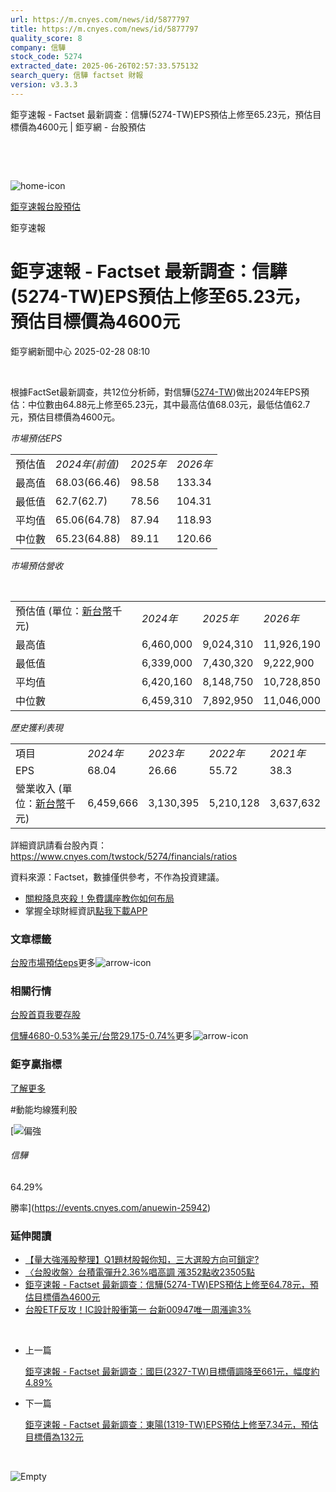 ```yaml
---
url: https://m.cnyes.com/news/id/5877797
title: https://m.cnyes.com/news/id/5877797
quality_score: 8
company: 信驊
stock_code: 5274
extracted_date: 2025-06-26T02:57:33.575132
search_query: 信驊 factset 財報
version: v3.3.3
---
```


鉅亨速報 - Factset 最新調查：信驊(5274-TW)EPS預估上修至65.23元，預估目標價為4600元 | 鉅亨網 - 台股預估

‌

‌

![home-icon](/assets/icons/breadCrumb/symbol-icon-home.svg)

[鉅亨速報](/news/cat/anue_live)[台股預估](/news/cat/tw_forecast)

鉅亨速報

# 鉅亨速報 - Factset 最新調查：信驊(5274-TW)EPS預估上修至65.23元，預估目標價為4600元

鉅亨網新聞中心 2025-02-28 08:10

‌

根據FactSet最新調查，共12位分析師，對信驊([5274-TW](https://www.cnyes.com/twstock/5274))做出2024年EPS預估：中位數由64.88元上修至65.23元，其中最高估值68.03元，最低估值62.7元，預估目標價為4600元。

*市場預估EPS*

|  |  |  |  |
| --- | --- | --- | --- |
| 預估值 | *2024年(前值)* | *2025年* | *2026年* |
| 最高值 | 68.03(66.46) | 98.58 | 133.34 |
| 最低值 | 62.7(62.7) | 78.56 | 104.31 |
| 平均值 | 65.06(64.78) | 87.94 | 118.93 |
| 中位數 | 65.23(64.88) | 89.11 | 120.66 |

*市場預估營收*

‌

|  |  |  |  |
| --- | --- | --- | --- |
| 預估值 (單位：[新台幣](https://invest.cnyes.com/forex/detail/usdtwd)千元) | *2024年* | *2025年* | *2026年* |
| 最高值 | 6,460,000 | 9,024,310 | 11,926,190 |
| 最低值 | 6,339,000 | 7,430,320 | 9,222,900 |
| 平均值 | 6,420,160 | 8,148,750 | 10,728,850 |
| 中位數 | 6,459,310 | 7,892,950 | 11,046,000 |

*歷史獲利表現*

|  |  |  |  |  |
| --- | --- | --- | --- | --- |
| 項目 | *2024年* | *2023年* | *2022年* | *2021年* |
| EPS | 68.04 | 26.66 | 55.72 | 38.3 |
| 營業收入 (單位：[新台幣](https://invest.cnyes.com/forex/detail/usdtwd)千元) | 6,459,666 | 3,130,395 | 5,210,128 | 3,637,632 |

詳細資訊請看台股內頁：  
<https://www.cnyes.com/twstock/5274/financials/ratios>

資料來源：Factset，數據僅供參考，不作為投資建議。

* [關稅降息夾殺！免費講座教你如何布局](https://www.rsc.com.tw/Cnyes_RSC/SeminarBooking2025InvestmentOutlook.aspx?utm_source=anue&utm_medium=usstocks_end)
* 掌握全球財經資訊[點我下載APP](http://www.cnyes.com/app/?utm_source=mweb&utm_medium=HamMenuBanner&utm_campaign=fixed&utm_content=entr)

### 文章標籤

[台股](https://news.cnyes.com/tag/台股 "台股")[市場預估](https://news.cnyes.com/tag/市場預估 "市場預估")[eps](https://news.cnyes.com/tag/eps "eps")更多![arrow-icon](/assets/icons/arrows/arrow-down.svg)

### 相關行情

[台股首頁](https://www.cnyes.com/twstock)[我要存股](https://supr.link/8OHaU)

[信驊4680-0.53%](https://www.cnyes.com/twstock/5274)[美元/台幣29.175-0.74%](https://invest.cnyes.com/forex/detail/USDTWD)更多![arrow-icon](/assets/icons/arrows/arrow-down.svg)

### 鉅亨贏指標

[了解更多](https://events.cnyes.com/anuewin-25942)

#動能均線獲利股

[![偏強](/assets/icons/win-indicator/long.svg)

###### 信驊

64.29%

勝率](https://events.cnyes.com/anuewin-25942)

### 延伸閱讀

* [【量大強漲股整理】Q1題材股報你知，三大選股方向可鎖定?](/news/id/5864559)
* [〈台股收盤〉台積電彈升2.36%唱高調 漲352點收23505點](/news/id/5864170)
* [鉅亨速報 - Factset 最新調查：信驊(5274-TW)EPS預估上修至64.78元，預估目標價為4600元](/news/id/5861564)
* [台股ETF反攻！IC設計股衝第一 台新00947唯一周漲逾3%](/news/id/5858678)

‌

* 上一篇

  [鉅亨速報 - Factset 最新調查：國巨(2327-TW)目標價調降至661元，幅度約4.89%](/news/id/5878119)
* 下一篇

  [鉅亨速報 - Factset 最新調查：東陽(1319-TW)EPS預估上修至7.34元，預估目標價為132元](/news/id/5877644)

‌

![Empty](/assets/icons/skeleton/empty-image.svg)

‌